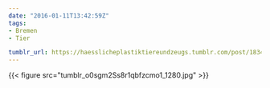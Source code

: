 ```yaml
---
date: "2016-01-11T13:42:59Z"
tags:
- Bremen
- Tier

tumblr_url: https://haesslicheplastiktiereundzeugs.tumblr.com/post/183429450302
---
```

{{< figure src="tumblr_o0sgm2Ss8r1qbfzcmo1_1280.jpg" >}}
